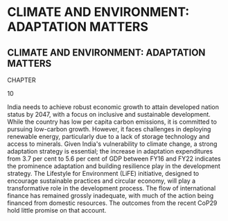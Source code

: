 # CLIMATE AND ENVIRONMENT: ADAPTATION MATTERS

## CLIMATE AND ENVIRONMENT: ADAPTATION MATTERS

CHAPTER

<!-- image -->

10

India  needs  to  achieve  robust  economic  growth  to  attain  developed  nation status by 2047, with a focus on inclusive and sustainable development. While the country has low per capita carbon emissions, it is committed to pursuing low-carbon  growth.  However,  it  faces  challenges  in  deploying  renewable energy, particularly due to a lack of storage technology and access to minerals. Given  India's  vulnerability  to  climate  change,  a  strong  adaptation  strategy is  essential;  the  increase  in  adaptation  expenditures  from  3.7  per  cent  to  5.6 per cent of GDP between FY16 and FY22 indicates the prominence adaptation and  building  resilience  play  in  the  development  strategy.  The  Lifestyle  for Environment (LiFE) initiative, designed to encourage sustainable practices and circular economy, will play a transformative role in the development process. The flow of international finance has remained grossly inadequate, with much of the action being financed from domestic resources. The outcomes from the recent CoP29 hold little promise on that account.